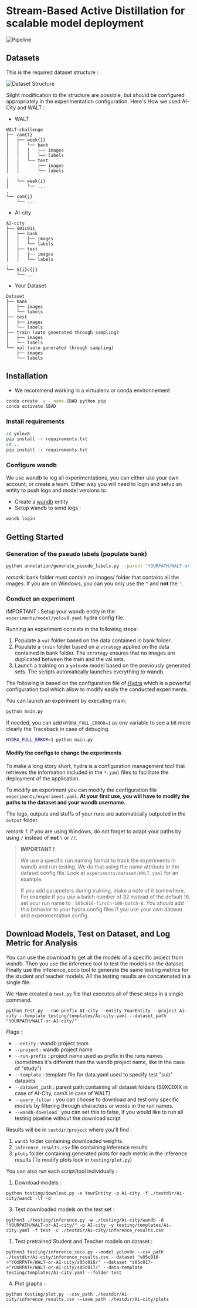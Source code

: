 # Stream-Based Active Distillation for scalable model deployment


![Pipeline](README/SBAD-transparent.png)

<!-- ## Table of Contents
- [Introduction](#description)
- [Datasets](#usage)
- [Setup](#requirements)
- [Usage](#usage)
 -->

## Datasets

This is the required dataset structure :

![Dataset Structure](README/traill22_dataset_structure.svg)

Slight modification to the structure are possible, but should be configured appropriately in the experimentation configuration. Here's How we used AI-City and WALT :

- WALT

```
WALT-challenge
├── cam{1}
│   ├── week{1}
│   │   └── bank
│   │   │   ├── images
│   │   │   └── labels
|   |   └── test
│   │       ├── images
│   │       └── labels
.   .
│   └── week{i}
│       └── ...
.
└── cam{j}
    └── ...
```

- AI-city

```
AI-city
├── S01c011
│   ├── bank
│   │   ├── images
│   │   └── labels
│   ├── test
│   │   ├── images
│   │   └── labels
.
└── S{i}c{j}
    └── ...
```

- Your Dataset
```
Dataset
├── bank
│   ├── images
│   └── labels
├── test
│   ├── images
│   └── labels
├── train (auto generated through sampling)
│   ├── images
│   └── labels
└── val (auto generated through sampling)
    ├── images
    └── labels
```

## Installation

- We recommend working in a virtualenv or conda environnement 

```bash
conda create -y --name SBAD python pip
conda activate SBAD
```

### Install requirements

```bash
cd yolov8 
pip install -r requirements.txt
cd ..
pip install -r requirements.txt
```

### Configure wandb
We use wandb to log all experimentations, you can either use your own account, or create a team. Either way you will need to login and setup an entity to push logs and model versions to.

- Create a [wandb](https://wandb.ai/) entity
- Setup wandb to send logs :
```bash
wandb login
```

## Getting Started 

### Generation of the pseudo labels (populate bank)

```bash
python annotation/generate_pseudo_labels.py --parent "YOURPATH/WALT-or-AI-city/bank" --extension "jpg-or-png"
```
*remark*: bank folder must contain an images/ folder that contains all the images. If you are on Windows, you can you only use the `"` and **not** the `'`.

### Conduct an experiment

IMPORTANT : Setup your wandb entity in the `experiments/model/yolov8.yaml` hydra config file.

Running an experiment consists in the following steps:
    
1. Populate a `val` folder based on the data contained in bank  folder.
2. Populate a `train` folder based on a `strategy` applied on the data contained in bank folder. The `strategy` ensures that no images are duplicated between the train and the val sets.
3. Launch a training on a `yolov8n` model based on the previously generated sets. The scripts automatically launches everything to wandb.


The following is based on the configuration file of [Hydra](https://hydra.cc/) which is a powerful configuration tool which allow to modify easily the conducted experiments.

You can launch an experiment by executing main:

```bash
python main.py
```

If needed, you can add `HYDRA_FULL_ERROR=1` as env variable to see a bit more clearly the Traceback in case of debuging.

```bash
HYDRA_FULL_ERROR=1 python main.py
```

#### Modify the configs to change the experiments
To make a long story short, hydra is a configuration management tool that retrieves the information included in the `*.yaml` files to facilitate the deployment of the application.

To modify an experiment you can modify the configuration file `experiments/experiment.yaml`. **At your first use, you will have to modify the paths to the dataset and your wandb username.**

The logs, outputs and stuffs of your runs are automatically outputed in the `output` folder.

*remark 1*: if you are using Windows, do not forget to adapt your paths by using `/` instead of **not** `\` or `//`.

>**IMPORTANT !**
>
> We use a specific run naming format to track the experiments in wandb and run testing. We do that using the name attribute in the dataset config file. Look at `experiments/dataset/WALT.yaml` for an example.
>
> If you add parameters during training, make a note of it somewhere. For example if you use a batch number of 32 instead of the default 16, set your run name to : `S05c016-firstn-100-batch-8`. You should add this behavior to your hydra config files if you use your own dataset and experimentation config.


## Download Models, Test on Dataset, and Log Metric for Analysis

You can use the download to get all the models of a specific project from wandb. Then you use the inference tool to test the models on the dataset. Finally use the inference_coco tool to generate the same testing metrics for the student and teacher models. All the testing results are concatenated in a single file.

We Have created a `test.py` file that executes all of these steps in a single command.

```
python test.py --run-prefix AI-city --entity YourEntity --project Ai-city --template testing/templates/Ai-city.yaml --dataset_path "YOURPATH/WALT-or-AI-city/"
```

Flags :
- `--entity` : wandb project team
- `--project` : wandb project name
- `--run-prefix` : project name used as prefix in the runs names (sometimes it's different than the wandb project name, like in the case of "study")
- `--template` : template file for data.yaml used to specify test "sub" datasets
- `--dataset_path` : parent path containing all dataset folders (S0XC0XX in case of AI-City, camX in case of WALT) 
- `--query_filter` : you can choose to download and test only specific models by filtering through characters or words in the run names.
- `--wandb-download` : you can set this to false, if you would like to run all testing pipeline without the download script


Results will be in `testdir/project` where you'll find : 
1. `wandb` folder containing downloaded weights. 
2. `inference_results.csv` file containing inference results
3. `plots` folder containing generated plots for each metric in the inference results (To modify plots look in `testing/plot.py`)

You can also run each script/tool individually :

1. Download models :
```
python testing/download.py -e YourEntity -p Ai-city -f ./testdir/Ai-city/wandb -lf -d
```

3. Test downloaded models on the test set :
```
python3 ./testing/inference.py -w ./testing/Ai-city/wandb -d "YOURPATH/WALT-or-AI-city/" -p AI-city -y testing/templates/Ai-city.yaml -f test -c ./testdir/Ai-city/inference_results.csv
```

1. Test pretrained Student and Teacher models on dataset :
```
python3 testing/inference_coco.py --model yolov8n --csv_path ./testdir/Ai-city/inference_results.csv --dataset "s05c016->"YOURPATH/WALT-or-AI-city/s05c016/" --dataset "s05c017->"YOURPATH/WALT-or-AI-city/s05c017/" --data-template testing/templates/Ai-city.yaml --folder test
```

4. Plot graphs :
```
python testing/plot.py --csv_path ./testdir/Ai-city/inference_results.csv --save_path ./testdir/Ai-city/plots
```